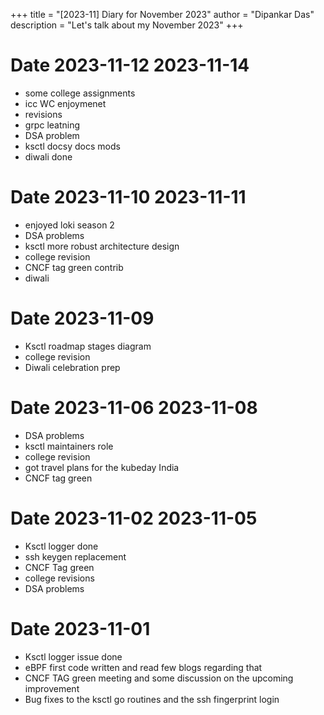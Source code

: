 +++
title = "[2023-11] Diary for November 2023"
author = "Dipankar Das"
description = "Let's talk about my November 2023"
+++

# Date 2023-11-12 2023-11-14
* some college assignments
* icc WC enjoymenet
* revisions
* grpc leatning
* DSA problem
* ksctl docsy docs mods
* diwali done

# Date 2023-11-10 2023-11-11
* enjoyed loki season 2
* DSA problems
* ksctl more robust architecture design
* college revision
* CNCF tag green contrib
* diwali

# Date 2023-11-09
* Ksctl roadmap stages diagram
* college revision
* Diwali celebration prep

# Date 2023-11-06 2023-11-08
* DSA problems
* ksctl maintainers role
* college revision
* got travel plans for the kubeday India
* CNCF tag green

# Date 2023-11-02 2023-11-05
* Ksctl logger done
* ssh keygen replacement
* CNCF Tag green
* college revisions
* DSA problems

# Date 2023-11-01
* Ksctl logger issue done
* eBPF first code written and read few blogs regarding that
* CNCF TAG green meeting and some discussion on the upcoming improvement
* Bug fixes to the ksctl go routines and the ssh fingerprint login

